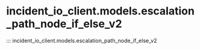 # incident_io_client.models.escalation_path_node_if_else_v2

::: incident_io_client.models.escalation_path_node_if_else_v2